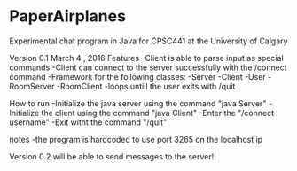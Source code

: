 # PaperAirplanes
Experimental chat program in Java for CPSC441 at the University of Calgary

Version 0.1 March 4 , 2016
Features
-Client is able to parse input as special commands
-Client can connect to the server successfully with the /connect command
-Framework for the following classes:
    -Server
    -Client
    -User
    -RoomServer
    -RoomClient
-loops untill the user exits with /quit

How to run
-Initialize the java server using the command "java Server"
-Initialize the client using the command "java Client"
-Enter the "/connect username"
-Exit witht the command "/quit"

notes
-the program is hardcoded to use port 3265 on the localhost ip

Version 0.2 will be able to send messages to the server!
